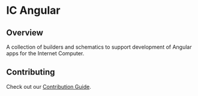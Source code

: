 # IC Angular

## Overview

A collection of builders and schematics to support development of Angular apps for the Internet Computer.

## Contributing

Check out our [Contribution Guide](./CONTRIBUTING.md).
